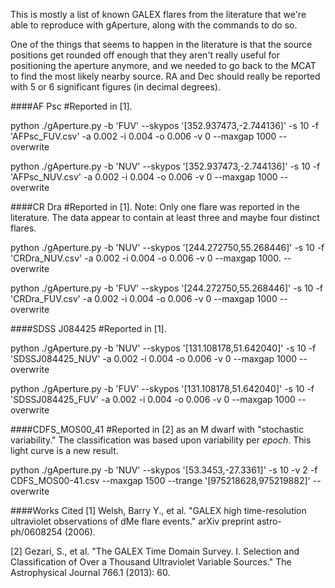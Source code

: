 This is mostly a list of known GALEX flares from the literature that we're able to reproduce with gAperture, along with the commands to do so.

One of the things that seems to happen in the literature is that the source positions get rounded off enough that they aren't really useful for positioning the aperture anymore, and we needed to go back to the MCAT to find the most likely nearby source. RA and Dec should really be reported with 5 or 6 significant figures (in decimal degrees).

####AF Psc
#Reported in [1].

python ./gAperture.py -b 'FUV' --skypos '[352.937473,-2.744136]' -s 10 -f 'AFPsc_FUV.csv' -a 0.002 -i 0.004 -o 0.006 -v 0 --maxgap 1000 --overwrite

python ./gAperture.py -b 'NUV' --skypos '[352.937473,-2.744136]' -s 10 -f 'AFPsc_NUV.csv' -a 0.002 -i 0.004 -o 0.006 -v 0 --maxgap 1000 --overwrite

####CR Dra
#Reported in [1]. Note: Only one flare was reported in the literature. The data appear to contain at least three and maybe four distinct flares.

python ./gAperture.py -b 'NUV' --skypos '[244.272750,55.268446]' -s 10 -f 'CRDra_NUV.csv' -a 0.002 -i 0.004 -o 0.006 -v 0 --maxgap 1000. --overwrite

python ./gAperture.py -b 'FUV' --skypos '[244.272750,55.268446]' -s 10 -f 'CRDra_FUV.csv' -a 0.002 -i 0.004 -o 0.006 -v 0 --maxgap 1000 --overwrite

####SDSS J084425
#Reported in [1].

python ./gAperture.py -b 'NUV' --skypos '[131.108178,51.642040]' -s 10 -f 'SDSSJ084425_NUV' -a 0.002 -i 0.004 -o 0.006 -v 0 --maxgap 1000 --overwrite

python ./gAperture.py -b 'FUV' --skypos '[131.108178,51.642040]' -s 10 -f 'SDSSJ084425_FUV' -a 0.002 -i 0.004 -o 0.006 -v 0 --maxgap 1000 --overwrite

####CDFS\_MOS00\_41
#Reported in [2] as an M dwarf with "stochastic variability." The classification was based upon variability per _epoch_. This light curve is a new result.

python ./gAperture.py -b 'NUV' --skypos '[53.3453,-27.3361]' -s 10 -v 2 -f CDFS_MOS00-41.csv --maxgap 1500 --trange '[975218628,975219882]' --overwrite

####Works Cited
[1] Welsh, Barry Y., et al. "GALEX high time-resolution ultraviolet observations of dMe flare events." arXiv preprint astro-ph/0608254 (2006).

[2] Gezari, S., et al. "The GALEX Time Domain Survey. I. Selection and Classification of Over a Thousand Ultraviolet Variable Sources." The Astrophysical Journal 766.1 (2013): 60.
